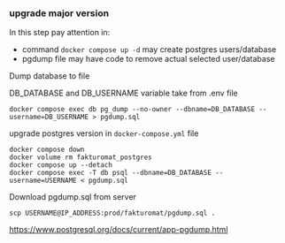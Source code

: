 ### upgrade major version
In this step pay attention in:
- command `docker compose up -d` may create postgres users/database
- pgdump file may have code to remove actual selected user/database

Dump database to file

DB_DATABASE and DB_USERNAME variable take from .env file 

    docker compose exec db pg_dump --no-owner --dbname=DB_DATABASE --username=DB_USERNAME > pgdump.sql

upgrade postgres version in `docker-compose.yml` file

    docker compose down
    docker volume rm fakturomat_postgres
    docker compose up --detach
    docker compose exec -T db psql --dbname=DB_DATABASE --username=USERNAME < pgdump.sql

Download pgdump.sql from server

    scp USERNAME@IP_ADDRESS:prod/fakturomat/pgdump.sql .

https://www.postgresql.org/docs/current/app-pgdump.html
